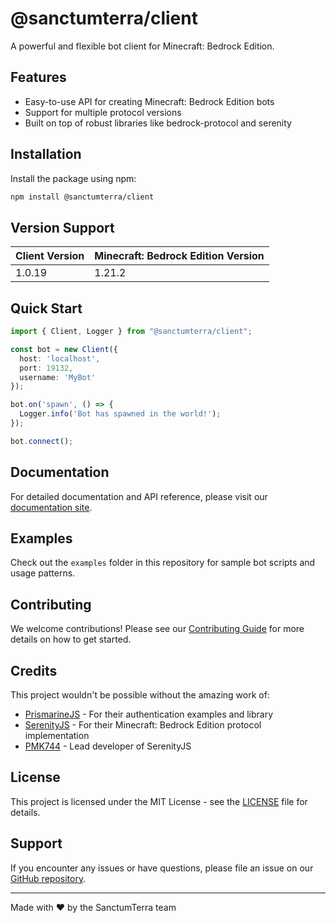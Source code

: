 # @sanctumterra/client

A powerful and flexible bot client for Minecraft: Bedrock Edition.

## Features

- Easy-to-use API for creating Minecraft: Bedrock Edition bots
- Support for multiple protocol versions
- Built on top of robust libraries like bedrock-protocol and serenity

## Installation

Install the package using npm:

```bash
npm install @sanctumterra/client
```

## Version Support

| Client Version | Minecraft: Bedrock Edition Version |
|----------------|-----------------------------------|
| 1.0.19         | 1.21.2                            |

## Quick Start

```typescript
import { Client, Logger } from "@sanctumterra/client";

const bot = new Client({
  host: 'localhost',
  port: 19132,
  username: 'MyBot'
});

bot.on('spawn', () => {
  Logger.info('Bot has spawned in the world!');
});

bot.connect();
```

## Documentation

For detailed documentation and API reference, please visit our [documentation site](https://docs.sanctumterra.com).

## Examples

Check out the `examples` folder in this repository for sample bot scripts and usage patterns.

## Contributing

We welcome contributions! Please see our [Contributing Guide](CONTRIBUTING.md) for more details on how to get started.

## Credits

This project wouldn't be possible without the amazing work of:

- [PrismarineJS](https://github.com/PrismarineJS) - For their authentication examples and library
- [SerenityJS](https://github.com/SerenityJS) - For their Minecraft: Bedrock Edition protocol implementation
- [PMK744](https://github.com/PMK744) - Lead developer of SerenityJS

## License

This project is licensed under the MIT License - see the [LICENSE](LICENSE) file for details.

## Support

If you encounter any issues or have questions, please file an issue on our [GitHub repository](https://github.com/sanctumterra/client/issues).

---

Made with ❤️ by the SanctumTerra team